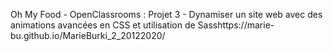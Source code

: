 Oh My Food -
OpenClassrooms : Projet 3 -
Dynamiser un site web avec des animations avancées en CSS et utilisation de Sasshttps://marie-bu.github.io/MarieBurki_2_20122020/
